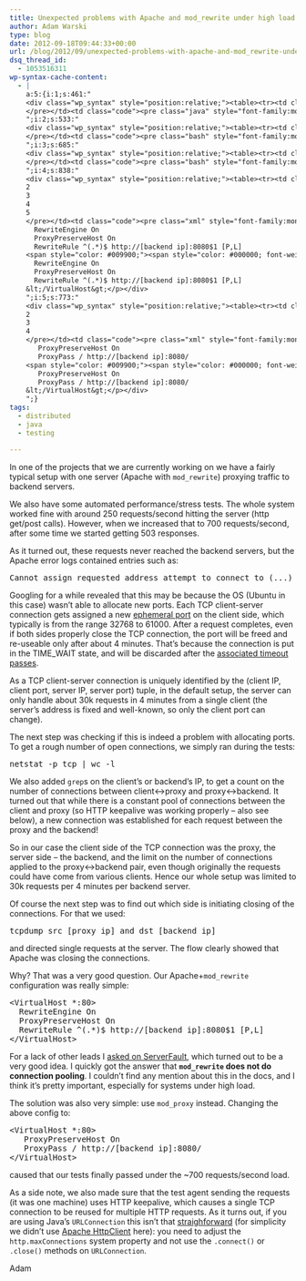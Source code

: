 ```yaml
---
title: Unexpected problems with Apache and mod_rewrite under high load
author: Adam Warski
type: blog
date: 2012-09-18T09:44:33+00:00
url: /blog/2012/09/unexpected-problems-with-apache-and-mod_rewrite-under-high-load/
dsq_thread_id:
  - 1053516311
wp-syntax-cache-content:
  - |
    a:5:{i:1;s:461:"
    <div class="wp_syntax" style="position:relative;"><table><tr><td class="line_numbers"><pre>1
    </pre></td><td class="code"><pre class="java" style="font-family:monospace;">Cannot assign requested address attempt to connect to <span style="color: #009900;">&#40;</span>...<span style="color: #009900;">&#41;</span> failed</pre></td></tr></table><p class="theCode" style="display:none;">Cannot assign requested address attempt to connect to (...) failed</p></div>
    ";i:2;s:533:"
    <div class="wp_syntax" style="position:relative;"><table><tr><td class="line_numbers"><pre>1
    </pre></td><td class="code"><pre class="bash" style="font-family:monospace;"><span style="color: #c20cb9; font-weight: bold;">netstat</span> <span style="color: #660033;">-p</span> tcp <span style="color: #000000; font-weight: bold;">|</span> <span style="color: #c20cb9; font-weight: bold;">wc</span> <span style="color: #660033;">-l</span></pre></td></tr></table><p class="theCode" style="display:none;">netstat -p tcp | wc -l</p></div>
    ";i:3;s:685:"
    <div class="wp_syntax" style="position:relative;"><table><tr><td class="line_numbers"><pre>1
    </pre></td><td class="code"><pre class="bash" style="font-family:monospace;">tcpdump src <span style="color: #7a0874; font-weight: bold;">&#91;</span>proxy <span style="color: #c20cb9; font-weight: bold;">ip</span><span style="color: #7a0874; font-weight: bold;">&#93;</span> and dst <span style="color: #7a0874; font-weight: bold;">&#91;</span>backend <span style="color: #c20cb9; font-weight: bold;">ip</span><span style="color: #7a0874; font-weight: bold;">&#93;</span></pre></td></tr></table><p class="theCode" style="display:none;">tcpdump src [proxy ip] and dst [backend ip]</p></div>
    ";i:4;s:838:"
    <div class="wp_syntax" style="position:relative;"><table><tr><td class="line_numbers"><pre>1
    2
    3
    4
    5
    </pre></td><td class="code"><pre class="xml" style="font-family:monospace;"><span style="color: #009900;"><span style="color: #000000; font-weight: bold;">&lt;VirtualHost</span> *:80<span style="color: #000000; font-weight: bold;">&gt;</span></span>
      RewriteEngine On
      ProxyPreserveHost On
      RewriteRule ^(.*)$ http://[backend ip]:8080$1 [P,L]
    <span style="color: #009900;"><span style="color: #000000; font-weight: bold;">&lt;/VirtualHost<span style="color: #000000; font-weight: bold;">&gt;</span></span></span></pre></td></tr></table><p class="theCode" style="display:none;">&lt;VirtualHost *:80&gt;
      RewriteEngine On
      ProxyPreserveHost On
      RewriteRule ^(.*)$ http://[backend ip]:8080$1 [P,L]
    &lt;/VirtualHost&gt;</p></div>
    ";i:5;s:773:"
    <div class="wp_syntax" style="position:relative;"><table><tr><td class="line_numbers"><pre>1
    2
    3
    4
    </pre></td><td class="code"><pre class="xml" style="font-family:monospace;"><span style="color: #009900;"><span style="color: #000000; font-weight: bold;">&lt;VirtualHost</span> *:80<span style="color: #000000; font-weight: bold;">&gt;</span></span>
       ProxyPreserveHost On
       ProxyPass / http://[backend ip]:8080/
    <span style="color: #009900;"><span style="color: #000000; font-weight: bold;">&lt;/VirtualHost<span style="color: #000000; font-weight: bold;">&gt;</span></span></span></pre></td></tr></table><p class="theCode" style="display:none;">&lt;VirtualHost *:80&gt;
       ProxyPreserveHost On
       ProxyPass / http://[backend ip]:8080/
    &lt;/VirtualHost&gt;</p></div>
    ";}
tags:
  - distributed
  - java
  - testing

---
```

In one of the projects that we are currently working on we have a fairly typical setup with one server (Apache with `mod_rewrite`) proxying traffic to backend servers.

We also have some automated performance/stress tests. The whole system worked fine with around 250 requests/second hitting the server (http get/post calls). However, when we increased that to 700 requests/second, after some time we started getting 503 responses.

As it turned out, these requests never reached the backend servers, but the Apache error logs contained entries such as:

<pre lang="java" line="1">Cannot assign requested address attempt to connect to (...) failed
</pre>

Googling for a while revealed that this may be because the OS (Ubuntu in this case) wasn&#8217;t able to allocate new ports. Each TCP client-server connection gets assigned a new [ephemeral port][1] on the client side, which typically is from the range 32768 to 61000. After a request completes, even if both sides properly close the TCP connection, the port will be freed and re-useable only after about 4 minutes. That&#8217;s because the connection is put in the TIME_WAIT state, and will be discarded after the [associated timeout passes][2]. 

As a TCP client-server connection is uniquely identified by the (client IP, client port, server IP, server port) tuple, in the default setup, the server can only handle about 30k requests in 4 minutes from a single client (the server&#8217;s address is fixed and well-known, so only the client port can change).

The next step was checking if this is indeed a problem with allocating ports. To get a rough number of open connections, we simply ran during the tests:

<pre lang="bash" line="1">netstat -p tcp | wc -l
</pre>

We also added `grep`s on the client&#8217;s or backend&#8217;s IP, to get a count on the number of connections between client<->proxy and proxy<->backend. It turned out that while there is a constant pool of connections between the client and proxy (so HTTP keepalive was working properly &#8211; also see below), a new connection was established for each request between the proxy and the backend! 

So in our case the client side of the TCP connection was the proxy, the server side &#8211; the backend, and the limit on the number of connections applied to the proxy<->backend pair, even though originally the requests could have come from various clients. Hence our whole setup was limited to 30k requests per 4 minutes per backend server.

Of course the next step was to find out which side is initiating closing of the connections. For that we used:

<pre lang="bash" line="1">tcpdump src [proxy ip] and dst [backend ip]
</pre>

and directed single requests at the server. The flow clearly showed that Apache was closing the connections.

Why? That was a very good question. Our Apache+`mod_rewrite` configuration was really simple:

<pre lang="xml" line="1">&lt;VirtualHost *:80>
  RewriteEngine On
  ProxyPreserveHost On
  RewriteRule ^(.*)$ http://[backend ip]:8080$1 [P,L]
&lt;/VirtualHost>
</pre>

For a lack of other leads I [asked on ServerFault][3], which turned out to be a very good idea. I quickly got the answer that **`mod_rewrite` does not do connection pooling**. I couldn&#8217;t find any mention about this in the docs, and I think it&#8217;s pretty important, especially for systems under high load.

The solution was also very simple: use `mod_proxy` instead. Changing the above config to:

<pre lang="xml" line="1">&lt;VirtualHost *:80>
   ProxyPreserveHost On
   ProxyPass / http://[backend ip]:8080/
&lt;/VirtualHost>
</pre>

caused that our tests finally passed under the ~700 requests/second load.

As a side note, we also made sure that the test agent sending the requests (it was one machine) uses HTTP keepalive, which causes a single TCP connection to be reused for multiple HTTP requests. As it turns out, if you are using Java&#8217;s `URLConnection` this isn&#8217;t that [straighforward][4] (for simplicity we didn&#8217;t use [Apache HttpClient][5] here): you need to adjust the `http.maxConnections` system property and not use the `.connect()` or `.close()` methods on `URLConnection`. 

Adam

 [1]: http://www.ncftp.com/ncftpd//doc/misc/ephemeral_ports.html
 [2]: http://blog.davidvassallo.me/2010/07/13/time_wait-and-port-reuse/
 [3]: http://serverfault.com/questions/423821/mod-rewriteproxy-closes-connections-to-backend-keepalive
 [4]: http://stackoverflow.com/questions/1936872/how-to-keep-multiple-java-httpconnections-open-to-same-destination
 [5]: http://hc.apache.org/
